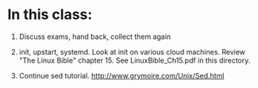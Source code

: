 # In this class:

1. Discuss exams, hand back, collect them again
2. init, upstart, systemd. Look at init on various cloud machines. Review "The Linux Bible" chapter 15. 
See LinuxBible_Ch15.pdf in this directory.

3. Continue sed tutorial. http://www.grymoire.com/Unix/Sed.html
